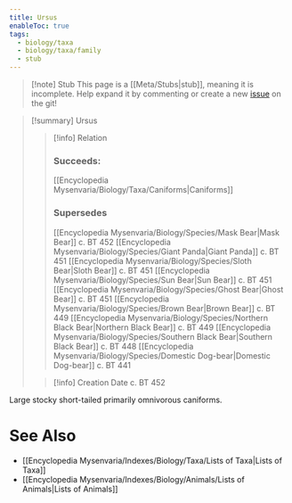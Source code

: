 ```yaml
---
title: Ursus
enableToc: true
tags:
  - biology/taxa
  - biology/taxa/family
  - stub
---
```


> [!note] Stub
> This page is a [[Meta/Stubs|stub]], meaning it is incomplete. Help expand it by commenting or create a new [issue](https://github.com/RagtimeGal/quartz--encyclopedia-mysenvaria/issues/new/choose) on the git!


> [!summary] Ursus
> > [!info] Relation
> > ### Succeeds:
> > [[Encyclopedia Mysenvaria/Biology/Taxa/Caniforms|Caniforms]]
> > ### Supersedes 
> > [[Encyclopedia Mysenvaria/Biology/Species/Mask Bear|Mask Bear]] c. BT 452
> > [[Encyclopedia Mysenvaria/Biology/Species/Giant Panda|Giant Panda]] c. BT 451
> > [[Encyclopedia Mysenvaria/Biology/Species/Sloth Bear|Sloth Bear]] c. BT 451
> > [[Encyclopedia Mysenvaria/Biology/Species/Sun Bear|Sun Bear]] c. BT 451
> > [[Encyclopedia Mysenvaria/Biology/Species/Ghost Bear|Ghost Bear]] c. BT 451
> > [[Encyclopedia Mysenvaria/Biology/Species/Brown Bear|Brown Bear]] c. BT 449
> > [[Encyclopedia Mysenvaria/Biology/Species/Northern Black Bear|Northern Black Bear]] c. BT 449
> > [[Encyclopedia Mysenvaria/Biology/Species/Southern Black Bear|Southern Black Bear]] c. BT 448
> > [[Encyclopedia Mysenvaria/Biology/Species/Domestic Dog-bear|Domestic Dog-bear]] c. BT 441
>
> > [!info] Creation Date
> > c. BT 452

Large stocky short-tailed primarily omnivorous caniforms.

# See Also
- [[Encyclopedia Mysenvaria/Indexes/Biology/Taxa/Lists of Taxa|Lists of Taxa]]
- [[Encyclopedia Mysenvaria/Indexes/Biology/Animals/Lists of Animals|Lists of Animals]]
